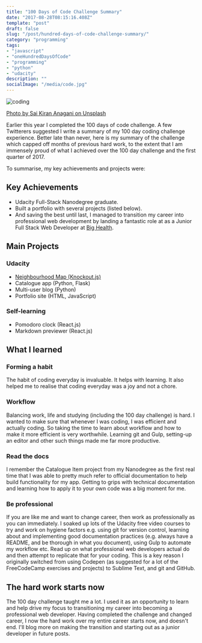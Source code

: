 ```yaml
---
title: "100 Days of Code Challenge Summary"
date: "2017-08-28T08:15:16.408Z"
template: "post"
draft: false
slug: "/post/hundred-days-of-code-challenge-summary/"
category: "programming"
tags:
- "javascript"
- "oneHundredDaysOfCode"
- "programming"
- "python"
- "udacity"
description: ""
socialImage: "/media/code.jpg"
---
```

![coding](/media/code.jpg)

[Photo by Sai Kiran Anagani on Unsplash](https://unsplash.com/@_imkiran)

Earlier this year I completed the 100 days of code challenge. A few Twitterers suggested I write a summary of my 100 day coding challenge experience. Better late than never, here is my summary of the challenge which capped off months of previous hard work, to the extent that I am immensely proud of what I achieved over the 100 day challenge and the first quarter of 2017.

To summarise, my key achievements and projects were:

## Key Achievements

- Udacity Full-Stack Nanodegree graduate.
- Built a portfolio with several projects (listed below).
- And saving the best until last, I managed to transition my career into professional web development by landing a fantastic role at as a Junior Full Stack Web Developer at [Big Health](https://www.bighealth.com/).

## Main Projects

### Udacity

- [Neighbourhood Map (Knockout.js)](/post/building-map-project.html)
- Catalogue app (Python, Flask)
- Multi-user blog (Python)
- Portfolio site (HTML, JavaScript)

### Self-learning

- Pomodoro clock (React.js)
- Markdown previewer (React.js)

## What I learned

### Forming a habit

The habit of coding everyday is invaluable. It helps with learning. It also helped me to realise that coding everyday was a joy and not a chore.

### Workflow

Balancing work, life and studying (including the 100 day challenge) is hard. I wanted to make sure that whenever I was coding, I was efficient and actually coding. So taking the time to learn about workflow and how to make it more efficient is very worthwhile. Learning git and Gulp, setting-up an editor and other such things made me far more productive.

### Read the docs

I remember the Catalogue Item project from my Nanodegree as the first real time that I was able to pretty much refer to official documentation to help build functionality for my app. Getting to grips with technical documentation and learning how to apply it to your own code was a big moment for me.

### Be professional

If you are like me and want to change career, then work as professionally as you can immediately. I soaked up lots of the Udacity free video courses to try and work on hygiene factors e.g. using git for version control, learning about and implementing good documentation practices (e.g. always have a README, and be thorough in what you document), using Gulp to automate my workflow etc. Read up on what professional web developers actual do and then attempt to replicate that for your coding. This is a key reason I originally switched from using Codepen (as suggested for a lot of the FreeCodeCamp exercises and projects) to Sublime Text, and git and GitHub.

## The hard work starts now

The 100 day challenge taught me a lot. I used it as an opportunity to learn and help drive my focus to transitioning my career into becoming a professional web developer. Having completed the challenge and changed career, I now the hard work over my entire career starts now, and doesn't end. I'll blog more on making the transition and starting out as a junior developer in future posts.
